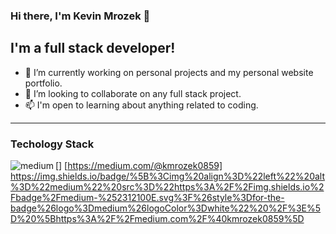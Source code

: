 ### Hi there, I'm Kevin Mrozek 👋

## I'm a full stack developer!

- 🔭 I’m currently working on personal projects and my personal website portfolio.
- 👯 I’m looking to collaborate on any full stack project.
- 📫 I'm open to learning about anything related to coding.

------------------------------------------------------------------------------------------------------------------------
### Techology Stack
[<img align="left" alt="medium" src="https://img.shields.io/badge/medium-%2312100E.svg?&style=for-the-badge&logo=medium&logoColor=white" />] [https://medium.com/@kmrozek0859]
https://img.shields.io/badge/%5B%3Cimg%20align%3D%22left%22%20alt%3D%22medium%22%20src%3D%22https%3A%2F%2Fimg.shields.io%2Fbadge%2Fmedium-%252312100E.svg%3F%26style%3Dfor-the-badge%26logo%3Dmedium%26logoColor%3Dwhite%22%20%2F%3E%5D%20%5Bhttps%3A%2F%2Fmedium.com%2F%40kmrozek0859%5D

<!--
**5billon/5billon** is a ✨ _special_ ✨ repository because its `README.md` (this file) appears on your GitHub profile.

Here are some ideas to get you started:

- 🔭 I’m currently working on ...
- 🌱 I’m currently learning ...
- 👯 I’m looking to collaborate on ...
- 🤔 I’m looking for help with ...
- 💬 Ask me about ...
- 📫 How to reach me: ...
- 😄 Pronouns: ...
- ⚡ Fun fact: ...
-->
